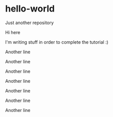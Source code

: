 # hello-world
Just another repository

Hi here

I'm writing stuff in order to complete the tutorial :)

Another line

Another line

Another line

Another line

Another line

Another line

Another line